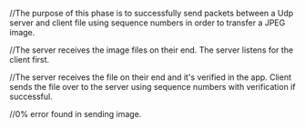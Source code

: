 //The purpose of this phase is to successfully send packets between a Udp server and client file using sequence numbers in order to transfer a JPEG image.

//The server receives the image files on their end. The server listens for the client first.

//The server receives the file on their end and it's verified in the app. Client sends the file over to the server using sequence numbers with verification if successful.

//0% error found in sending image.
